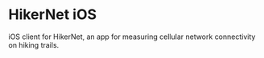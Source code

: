 # HikerNet iOS

iOS client for HikerNet, an app for measuring cellular network connectivity on hiking trails.
